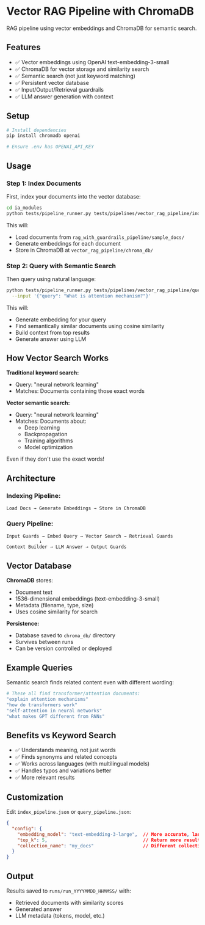# Vector RAG Pipeline with ChromaDB

RAG pipeline using vector embeddings and ChromaDB for semantic search.

## Features

- ✅ Vector embeddings using OpenAI text-embedding-3-small
- ✅ ChromaDB for vector storage and similarity search
- ✅ Semantic search (not just keyword matching)
- ✅ Persistent vector database
- ✅ Input/Output/Retrieval guardrails
- ✅ LLM answer generation with context

## Setup

```bash
# Install dependencies
pip install chromadb openai

# Ensure .env has OPENAI_API_KEY
```

## Usage

### Step 1: Index Documents

First, index your documents into the vector database:

```bash
cd ia_modules
python tests/pipeline_runner.py tests/pipelines/vector_rag_pipeline/index_pipeline.json
```

This will:
- Load documents from `rag_with_guardrails_pipeline/sample_docs/`
- Generate embeddings for each document
- Store in ChromaDB at `vector_rag_pipeline/chroma_db/`

### Step 2: Query with Semantic Search

Then query using natural language:

```bash
python tests/pipeline_runner.py tests/pipelines/vector_rag_pipeline/query_pipeline.json \
  --input '{"query": "What is attention mechanism?"}'
```

This will:
- Generate embedding for your query
- Find semantically similar documents using cosine similarity
- Build context from top results
- Generate answer using LLM

## How Vector Search Works

**Traditional keyword search:**
- Query: "neural network learning"
- Matches: Documents containing those exact words

**Vector semantic search:**
- Query: "neural network learning"
- Matches: Documents about:
  - Deep learning
  - Backpropagation
  - Training algorithms
  - Model optimization

Even if they don't use the exact words!

## Architecture

### Indexing Pipeline:
```
Load Docs → Generate Embeddings → Store in ChromaDB
```

### Query Pipeline:
```
Input Guards → Embed Query → Vector Search → Retrieval Guards
            ↓
Context Builder → LLM Answer → Output Guards
```

## Vector Database

**ChromaDB** stores:
- Document text
- 1536-dimensional embeddings (text-embedding-3-small)
- Metadata (filename, type, size)
- Uses cosine similarity for search

**Persistence:**
- Database saved to `chroma_db/` directory
- Survives between runs
- Can be version controlled or deployed

## Example Queries

Semantic search finds related content even with different wording:

```bash
# These all find transformer/attention documents:
"explain attention mechanisms"
"how do transformers work"
"self-attention in neural networks"
"what makes GPT different from RNNs"
```

## Benefits vs Keyword Search

- ✅ Understands meaning, not just words
- ✅ Finds synonyms and related concepts
- ✅ Works across languages (with multilingual models)
- ✅ Handles typos and variations better
- ✅ More relevant results

## Customization

Edit `index_pipeline.json` or `query_pipeline.json`:

```json
{
  "config": {
    "embedding_model": "text-embedding-3-large",  // More accurate, larger
    "top_k": 5,                                   // Return more results
    "collection_name": "my_docs"                  // Different collection
  }
}
```

## Output

Results saved to `runs/run_YYYYMMDD_HHMMSS/` with:
- Retrieved documents with similarity scores
- Generated answer
- LLM metadata (tokens, model, etc.)

